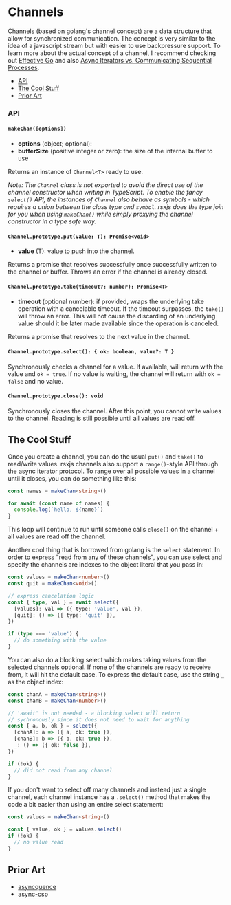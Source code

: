 # Channels

Channels (based on golang's channel concept) are a data structure that allow for
synchronized communication. The concept is very similar to the idea of a javascript
stream but with easier to use backpressure support. To learn more about the actual
concept of a channel, I recommend checking out [Effective Go](https://golang.org/doc/effective_go.html#channels) and also
[Async Iterators vs. Communicating Sequential Processes](http://2ality.com/2017/03/csp-vs-async-generators.html).

 - [API](#api)
 - [The Cool Stuff](#the-cool-stuff)
 - [Prior Art](#prior-art)

### API

#### `makeChan([options])`

 - **options** (object; optional):
  - **bufferSize** (positive integer or zero): the size of the internal buffer to use

Returns an instance of `Channel<T>` ready to use.

*Note: The `Channel` class is not exported to avoid the direct use of the channel
constructor when writing in TypeScript. To enable the fancy `select()` API, the
instances of `Channel` also behave as symbols - which requires a union between
the class type and `symbol`. rsxjs does the type join for you when using `makeChan()`
while simply proxying the channel constructor in a type safe way.*

#### `Channel.prototype.put(value: T): Promise<void>`

 - **value** (T): value to push into the channel.

Returns a promise that resolves successfully once successfully written to the channel
or buffer.
Throws an error if the channel is already closed.

#### `Channel.prototype.take(timeout?: number): Promise<T>`

 - **timeout** (optional number): if provided, wraps the underlying take operation with
 a cancelable timeout. If the timeout surpasses, the `take()` will throw an error. This
 will not cause the discarding of an underlying value should it be later made available
 since the operation is canceled.

Returns a promise that resolves to the next value in the channel.

#### `Channel.prototype.select(): { ok: boolean, value?: T }`

Synchronously checks a channel for a value. If available, will return with the value and
`ok = true`. If no value is waiting, the channel will return with `ok = false` and no
value.

#### `Channel.prototype.close(): void`

Synchronously closes the channel. After this point, you cannot write values to the channel.
Reading is still possible until all values are read off.

## The Cool Stuff

Once you create a channel, you can do the usual `put()` and `take()` to read/write values.
rsxjs channels also support a `range()`-style API through the async iterator protocol. To
range over all possible values in a channel until it closes, you can do something like this:

```typescript
const names = makeChan<string>()

for await (const name of names) {
  console.log(`hello, ${name}`)
}
```

This loop will continue to run until someone calls `close()` on the channel + all values are
read off the channel.

Another cool thing that is borrowed from golang is the `select` statement. In order to express
"read from any of these channels", you can use select and specify the channels are indexes to
the object literal that you pass in:

```typescript
const values = makeChan<number>()
const quit = makeChan<void>()

// express cancelation logic
const { type, val } = await select({
  [values]: val => ({ type: 'value', val }),
  [quit]: () => ({ type: 'quit' }),
})

if (type === 'value') {
  // do something with the value
}
```

You can also do a blocking select which makes taking values from the selected channels optional.
If none of the channels are ready to receive from, it will hit the default case. To express the
default case, use the string `_` as the object index:

```typescript
const chanA = makeChan<string>()
const chanB = makeChan<number>()

// 'await' is not needed - a blocking select will return
// sychronously since it does not need to wait for anything
const { a, b, ok } = select({
  [chanA]: a => ({ a, ok: true }),
  [chanB]: b => ({ b, ok: true }),
  _: () => ({ ok: false }),
})

if (!ok) {
  // did not read from any channel
}
```

If you don't want to select off many channels and instead just a single channel, each
channel instance has a `.select()` method that makes the code a bit easier than using
an entire select statement:

```typescript
const values = makeChan<string>()

const { value, ok } = values.select()
if (!ok) {
  // no value read
}
```

## Prior Art

 - [asyncquence](https://github.com/getify/asyncquence)
 - [async-csp](https://github.com/dvlsg/async-csp)
